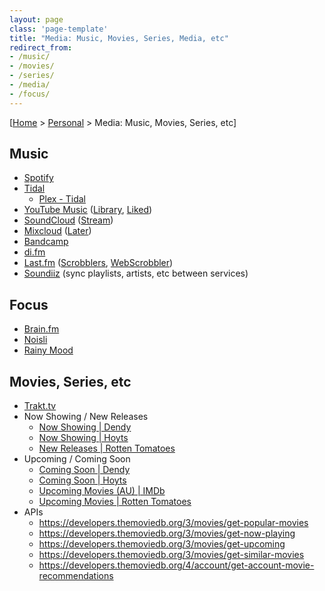 ```yaml
---
layout: page
class: 'page-template'
title: "Media: Music, Movies, Series, Media, etc"
redirect_from:
- /music/
- /movies/
- /series/
- /media/
- /focus/
---
```


[[Home](/) > [Personal](/personal/) > Media: Music, Movies, Series, etc]

## Music

* [Spotify](https://www.spotify.com/)
* [Tidal](https://listen.tidal.com/)
  * [Plex - Tidal](https://app.plex.tv/desktop#!/provider/tv.plex.provider.music)
* [YouTube Music](https://music.youtube.com/) ([Library](https://music.youtube.com/library), [Liked](https://music.youtube.com/playlist?list=LM))
* [SoundCloud](https://soundcloud.com/you/collection) ([Stream](https://soundcloud.com/stream))
* [Mixcloud](https://www.mixcloud.com/) ([Later](https://www.mixcloud.com/dashboard/listen-later/))
* [Bandcamp](https://bandcamp.com/devalias/feed)
* [di.fm](https://www.di.fm/)
* [Last.fm](https://www.last.fm/) ([Scrobblers](https://www.last.fm/about/trackmymusic), [WebScrobbler](https://chrome.google.com/webstore/detail/web-scrobbler/hhinaapppaileiechjoiifaancjggfjm))
* [Soundiiz](https://soundiiz.com/webapp) (sync playlists, artists, etc between services)

## Focus

* [Brain.fm](https://www1.brain.fm/app)
* [Noisli](https://www.noisli.com/)
* [Rainy Mood](http://www.rainymood.com/)

## Movies, Series, etc

* [Trakt.tv](http://trakt.tv/)
* Now Showing / New Releases
  * [Now Showing | Dendy](https://www.dendy.com.au/movies/)
  * [Now Showing | Hoyts](https://www.hoyts.com.au/cinemas/belconnen/now-showing)
  * [New Releases | Rotten Tomatoes](https://www.rottentomatoes.com/browse/dvd-streaming-new)
* Upcoming / Coming Soon
  * [Coming Soon | Dendy](https://www.dendy.com.au/movies/coming-soon)
  * [Coming Soon | Hoyts](https://www.hoyts.com.au/movie/coming-soon)
  * [Upcoming Movies (AU) | IMDb](https://www.imdb.com/calendar/?region=au)
  * [Upcoming Movies | Rotten Tomatoes](https://www.rottentomatoes.com/browse/upcoming/)
* APIs
  * https://developers.themoviedb.org/3/movies/get-popular-movies
  * https://developers.themoviedb.org/3/movies/get-now-playing
  * https://developers.themoviedb.org/3/movies/get-upcoming
  * https://developers.themoviedb.org/3/movies/get-similar-movies
  * https://developers.themoviedb.org/4/account/get-account-movie-recommendations
